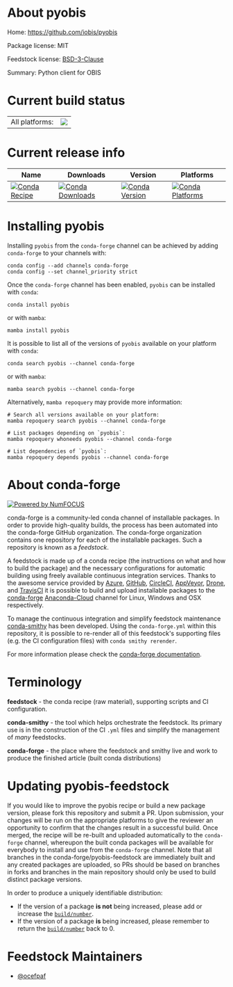 About pyobis
============

Home: https://github.com/iobis/pyobis

Package license: MIT

Feedstock license: [BSD-3-Clause](https://github.com/conda-forge/pyobis-feedstock/blob/main/LICENSE.txt)

Summary: Python client for OBIS

Current build status
====================


<table><tr><td>All platforms:</td>
    <td>
      <a href="https://dev.azure.com/conda-forge/feedstock-builds/_build/latest?definitionId=17275&branchName=main">
        <img src="https://dev.azure.com/conda-forge/feedstock-builds/_apis/build/status/pyobis-feedstock?branchName=main">
      </a>
    </td>
  </tr>
</table>

Current release info
====================

| Name | Downloads | Version | Platforms |
| --- | --- | --- | --- |
| [![Conda Recipe](https://img.shields.io/badge/recipe-pyobis-green.svg)](https://anaconda.org/conda-forge/pyobis) | [![Conda Downloads](https://img.shields.io/conda/dn/conda-forge/pyobis.svg)](https://anaconda.org/conda-forge/pyobis) | [![Conda Version](https://img.shields.io/conda/vn/conda-forge/pyobis.svg)](https://anaconda.org/conda-forge/pyobis) | [![Conda Platforms](https://img.shields.io/conda/pn/conda-forge/pyobis.svg)](https://anaconda.org/conda-forge/pyobis) |

Installing pyobis
=================

Installing `pyobis` from the `conda-forge` channel can be achieved by adding `conda-forge` to your channels with:

```
conda config --add channels conda-forge
conda config --set channel_priority strict
```

Once the `conda-forge` channel has been enabled, `pyobis` can be installed with `conda`:

```
conda install pyobis
```

or with `mamba`:

```
mamba install pyobis
```

It is possible to list all of the versions of `pyobis` available on your platform with `conda`:

```
conda search pyobis --channel conda-forge
```

or with `mamba`:

```
mamba search pyobis --channel conda-forge
```

Alternatively, `mamba repoquery` may provide more information:

```
# Search all versions available on your platform:
mamba repoquery search pyobis --channel conda-forge

# List packages depending on `pyobis`:
mamba repoquery whoneeds pyobis --channel conda-forge

# List dependencies of `pyobis`:
mamba repoquery depends pyobis --channel conda-forge
```


About conda-forge
=================

[![Powered by
NumFOCUS](https://img.shields.io/badge/powered%20by-NumFOCUS-orange.svg?style=flat&colorA=E1523D&colorB=007D8A)](https://numfocus.org)

conda-forge is a community-led conda channel of installable packages.
In order to provide high-quality builds, the process has been automated into the
conda-forge GitHub organization. The conda-forge organization contains one repository
for each of the installable packages. Such a repository is known as a *feedstock*.

A feedstock is made up of a conda recipe (the instructions on what and how to build
the package) and the necessary configurations for automatic building using freely
available continuous integration services. Thanks to the awesome service provided by
[Azure](https://azure.microsoft.com/en-us/services/devops/), [GitHub](https://github.com/),
[CircleCI](https://circleci.com/), [AppVeyor](https://www.appveyor.com/),
[Drone](https://cloud.drone.io/welcome), and [TravisCI](https://travis-ci.com/)
it is possible to build and upload installable packages to the
[conda-forge](https://anaconda.org/conda-forge) [Anaconda-Cloud](https://anaconda.org/)
channel for Linux, Windows and OSX respectively.

To manage the continuous integration and simplify feedstock maintenance
[conda-smithy](https://github.com/conda-forge/conda-smithy) has been developed.
Using the ``conda-forge.yml`` within this repository, it is possible to re-render all of
this feedstock's supporting files (e.g. the CI configuration files) with ``conda smithy rerender``.

For more information please check the [conda-forge documentation](https://conda-forge.org/docs/).

Terminology
===========

**feedstock** - the conda recipe (raw material), supporting scripts and CI configuration.

**conda-smithy** - the tool which helps orchestrate the feedstock.
                   Its primary use is in the construction of the CI ``.yml`` files
                   and simplify the management of *many* feedstocks.

**conda-forge** - the place where the feedstock and smithy live and work to
                  produce the finished article (built conda distributions)


Updating pyobis-feedstock
=========================

If you would like to improve the pyobis recipe or build a new
package version, please fork this repository and submit a PR. Upon submission,
your changes will be run on the appropriate platforms to give the reviewer an
opportunity to confirm that the changes result in a successful build. Once
merged, the recipe will be re-built and uploaded automatically to the
`conda-forge` channel, whereupon the built conda packages will be available for
everybody to install and use from the `conda-forge` channel.
Note that all branches in the conda-forge/pyobis-feedstock are
immediately built and any created packages are uploaded, so PRs should be based
on branches in forks and branches in the main repository should only be used to
build distinct package versions.

In order to produce a uniquely identifiable distribution:
 * If the version of a package **is not** being increased, please add or increase
   the [``build/number``](https://docs.conda.io/projects/conda-build/en/latest/resources/define-metadata.html#build-number-and-string).
 * If the version of a package **is** being increased, please remember to return
   the [``build/number``](https://docs.conda.io/projects/conda-build/en/latest/resources/define-metadata.html#build-number-and-string)
   back to 0.

Feedstock Maintainers
=====================

* [@ocefpaf](https://github.com/ocefpaf/)

